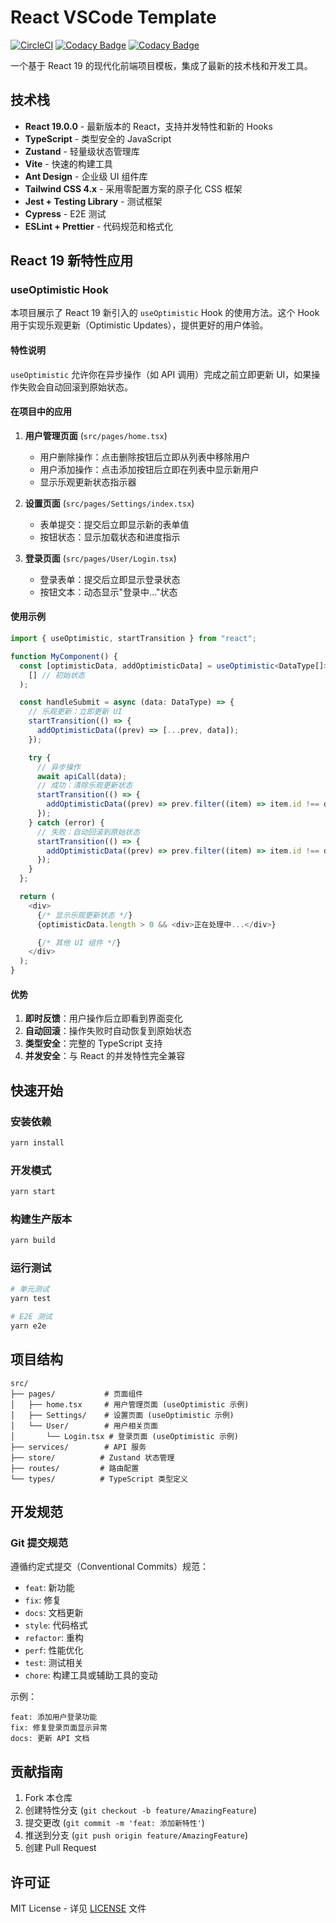 # React VSCode Template

[![CircleCI](https://dl.circleci.com/status-badge/img/gh/fengerzh/react-vscode-template/tree/master.svg?style=svg)](https://dl.circleci.com/status-badge/redirect/gh/fengerzh/react-vscode-template/tree/master) [![Codacy Badge](https://app.codacy.com/project/badge/Grade/51b6e97af415445b9c68abc5719051f3)](https://app.codacy.com/gh/fengerzh/react-vscode-template/dashboard?utm_source=gh&utm_medium=referral&utm_content=&utm_campaign=Badge_grade) [![Codacy Badge](https://app.codacy.com/project/badge/Coverage/51b6e97af415445b9c68abc5719051f3)](https://app.codacy.com/gh/fengerzh/react-vscode-template/dashboard?utm_source=gh&utm_medium=referral&utm_content=&utm_campaign=Badge_coverage)

一个基于 React 19 的现代化前端项目模板，集成了最新的技术栈和开发工具。

## 技术栈

- **React 19.0.0** - 最新版本的 React，支持并发特性和新的 Hooks
- **TypeScript** - 类型安全的 JavaScript
- **Zustand** - 轻量级状态管理库
- **Vite** - 快速的构建工具
- **Ant Design** - 企业级 UI 组件库
- **Tailwind CSS 4.x** - 采用零配置方案的原子化 CSS 框架
- **Jest + Testing Library** - 测试框架
- **Cypress** - E2E 测试
- **ESLint + Prettier** - 代码规范和格式化

## React 19 新特性应用

### useOptimistic Hook

本项目展示了 React 19 新引入的 `useOptimistic` Hook 的使用方法。这个 Hook 用于实现乐观更新（Optimistic Updates），提供更好的用户体验。

#### 特性说明

`useOptimistic` 允许你在异步操作（如 API 调用）完成之前立即更新 UI，如果操作失败会自动回滚到原始状态。

#### 在项目中的应用

1. **用户管理页面** (`src/pages/home.tsx`)

   - 用户删除操作：点击删除按钮后立即从列表中移除用户
   - 用户添加操作：点击添加按钮后立即在列表中显示新用户
   - 显示乐观更新状态指示器

2. **设置页面** (`src/pages/Settings/index.tsx`)

   - 表单提交：提交后立即显示新的表单值
   - 按钮状态：显示加载状态和进度指示

3. **登录页面** (`src/pages/User/Login.tsx`)
   - 登录表单：提交后立即显示登录状态
   - 按钮文本：动态显示"登录中..."状态

#### 使用示例

```typescript
import { useOptimistic, startTransition } from "react";

function MyComponent() {
  const [optimisticData, addOptimisticData] = useOptimistic<DataType[]>(
    [] // 初始状态
  );

  const handleSubmit = async (data: DataType) => {
    // 乐观更新：立即更新 UI
    startTransition(() => {
      addOptimisticData((prev) => [...prev, data]);
    });

    try {
      // 异步操作
      await apiCall(data);
      // 成功：清除乐观更新状态
      startTransition(() => {
        addOptimisticData((prev) => prev.filter((item) => item.id !== data.id));
      });
    } catch (error) {
      // 失败：自动回滚到原始状态
      startTransition(() => {
        addOptimisticData((prev) => prev.filter((item) => item.id !== data.id));
      });
    }
  };

  return (
    <div>
      {/* 显示乐观更新状态 */}
      {optimisticData.length > 0 && <div>正在处理中...</div>}

      {/* 其他 UI 组件 */}
    </div>
  );
}
```

#### 优势

1. **即时反馈**：用户操作后立即看到界面变化
2. **自动回滚**：操作失败时自动恢复到原始状态
3. **类型安全**：完整的 TypeScript 支持
4. **并发安全**：与 React 的并发特性完全兼容

## 快速开始

### 安装依赖

```bash
yarn install
```

### 开发模式

```bash
yarn start
```

### 构建生产版本

```bash
yarn build
```

### 运行测试

```bash
# 单元测试
yarn test

# E2E 测试
yarn e2e
```

## 项目结构

```
src/
├── pages/           # 页面组件
│   ├── home.tsx     # 用户管理页面 (useOptimistic 示例)
│   ├── Settings/    # 设置页面 (useOptimistic 示例)
│   └── User/        # 用户相关页面
│       └── Login.tsx # 登录页面 (useOptimistic 示例)
├── services/        # API 服务
├── store/          # Zustand 状态管理
├── routes/         # 路由配置
└── types/          # TypeScript 类型定义
```

## 开发规范

### Git 提交规范

遵循约定式提交（Conventional Commits）规范：

- `feat`: 新功能
- `fix`: 修复
- `docs`: 文档更新
- `style`: 代码格式
- `refactor`: 重构
- `perf`: 性能优化
- `test`: 测试相关
- `chore`: 构建工具或辅助工具的变动

示例：

```
feat: 添加用户登录功能
fix: 修复登录页面显示异常
docs: 更新 API 文档
```

## 贡献指南

1. Fork 本仓库
2. 创建特性分支 (`git checkout -b feature/AmazingFeature`)
3. 提交更改 (`git commit -m 'feat: 添加新特性'`)
4. 推送到分支 (`git push origin feature/AmazingFeature`)
5. 创建 Pull Request

## 许可证

MIT License - 详见 [LICENSE](LICENSE) 文件
